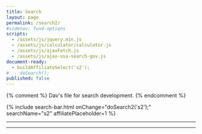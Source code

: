 ```yaml
---
title: Search
layout: page
permalink: /search2/
#sidenav: fund-options
scripts:
  - /assets/js/jquery.min.js
  - /assets/js/calculator/calculator.js
  - /assets/js/ajaxFetch.js
  - /assets/js/ajax-usa-search-gov.js
document-ready:
  - buildAffiliateSelect('s2');
#  - doSearch();
published: false
---
```


{% comment %}
Dav's file for search development.
{% endcomment %}

<section class="plan-news" markdown="1">

{% include search-bar.html  onChange="doSearch2('s2');" searchName="s2" affiliatePlaceholder=1 %}

</section>

<hr>
<div id='search-results'></div>
<hr>
<div>
